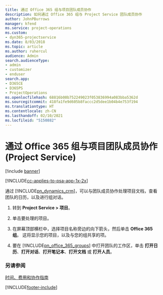 ```yaml
---
title: 通过 Office 365 组与项目团队成员协作
description: 如何通过 Office 365 组与 Project Service 团队成员协作
author: JohnPBurrows
manager: kfend
ms.service: project-operations
ms.custom:
- dyn365-projectservice
ms.date: 8/03/2018
ms.topic: article
ms.author: ruhercul
audience: Admin
search.audienceType:
- admin
- customizer
- enduser
search.app:
- D365CE
- D365PS
- ProjectOperations
ms.openlocfilehash: 68816b00b752249023f053836994a083bba5362d
ms.sourcegitcommit: 418fa1fe9d605b8faccc2d5dee1b04b4e753f194
ms.translationtype: HT
ms.contentlocale: zh-CN
ms.lasthandoff: 02/10/2021
ms.locfileid: "5150882"
---
```

# <a name="collaborate-with-your-project-team-members-with-office-365-groups-project-service"></a>通过 Office 365 组与项目团队成员协作 (Project Service)

[!include [banner](../includes/psa-now-project-operations.md)]

[!INCLUDE[cc-applies-to-psa-app-1x-2x](../includes/cc-applies-to-psa-app-1x-2x.md)]

通过 [!INCLUDE[pn_dynamics_crm](../includes/pn-dynamics-crm.md)]，可以与团队成员协作处理项目文档，查看团队的日历，以及进行组对话。  
  
1. 转到 **Project Service > 项目**。  
  
2. 单击要处理的项目。  
  
3. 在屏幕顶部横栏中，选择项目名称旁边的向下箭头，然后单击 **Office 365 组**。 这将显示您的项目，以及与您的组共享的项。  
  
4. 要在 [!INCLUDE[pn_office_365_groups](../includes/pn-office-365-groups.md)] 中打开团队的工作区，单击 **打开日历**、**打开对话**、**打开笔记本**、**打开文档** 或 **打开人员**。  
  
### <a name="see-also"></a>另请参阅  
 [时间、费用和协作指南](../psa/time-expense-collaboration-guide.md)


[!INCLUDE[footer-include](../includes/footer-banner.md)]